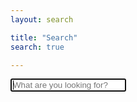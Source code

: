 ```yaml
---
layout: search

title: "Search"
search: true

---
```


<!-- Html Elements for Search -->
<div id="search-container">
<div id="search-input-div"><input type="text" id="search-input" placeholder="What are you looking for?" autofocus></div>
<ul id="results-container"></ul>
</div>